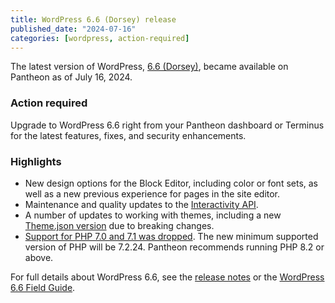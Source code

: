 ```yaml
---
title: WordPress 6.6 (Dorsey) release
published_date: "2024-07-16"
categories: [wordpress, action-required]
---
```


The latest version of WordPress, [6.6 (Dorsey)](https://wordpress.org/news/2024/07/dorsey/), became available on Pantheon as of July 16, 2024.

<h3>Action required</h3>
Upgrade to WordPress 6.6 right from your Pantheon dashboard or Terminus for the latest features, fixes, and security enhancements.

<h3>Highlights</h3>

* New design options for the Block Editor, including color or font sets, as well as a new previous experience for pages in the site editor.
* Maintenance and quality updates to the [Interactivity API](https://make.wordpress.org/core/2024/06/28/updates-to-the-interactivity-api-in-6-6/).
* A number of updates to working with themes, including a new [Theme.json version](https://make.wordpress.org/core/2024/06/19/theme-json-version-3/) due to breaking changes.
* [Support for PHP 7.0 and 7.1 was dropped](https://make.wordpress.org/core/2024/04/08/dropping-support-for-php-7-1/).  The new minimum supported version of PHP will be 7.2.24. Pantheon recommends running PHP 8.2 or above.

For full details about WordPress 6.6, see the [release notes](https://wordpress.org/documentation/wordpress-version/version-6-6/) or the [WordPress 6.6 Field Guide](https://make.wordpress.org/core/2024/06/25/wordpress-6-6-field-guide/).


